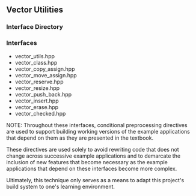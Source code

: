## Vector Utilities
### Interface Directory

### Interfaces
* vector\_utils.hpp
* vector\_class.hpp
* vector\_copy\_assign.hpp
* vector\_move\_assign.hpp
* vector\_reserve.hpp
* vector\_resize.hpp
* vector\_push\_back.hpp
* vector\_insert.hpp
* vector\_erase.hpp
* vector\_checked.hpp

NOTE: Throughout these interfaces, conditional preprocessing directives are
used to support building working versions of the example applications that
depend on them as they are presented in the textbook.

These directives are used solely to avoid rewriting code that does not change
across successive example applications and to demarcate the inclusion of new
features that become necessary as the example applications that depend on these
interfaces become more complex.

Ultimately, this technique only serves as a means to adapt this project's build
system to one's learning environment.

